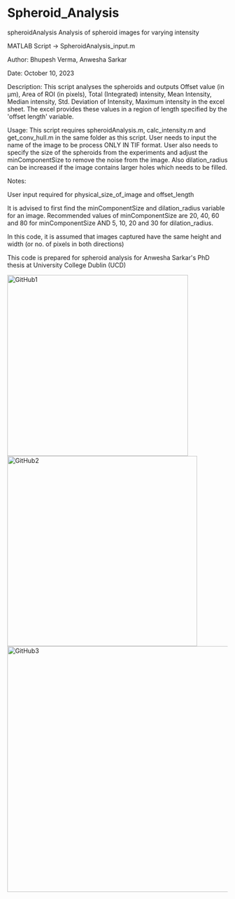 # Spheroid_Analysis
spheroidAnalysis
Analysis of spheroid images for varying intensity

MATLAB Script -> SpheroidAnalysis_input.m

Author: Bhupesh Verma, Anwesha Sarkar

Date: October 10, 2023

Description: This script analyses the spheroids and outputs Offset value (in μm), Area of ROI (in pixels), Total (Integrated) intensity, Mean Intensity, Median intensity, Std. Deviation of Intensity, Maximum intensity in the excel sheet. The excel provides these values in a region of length specified by the 'offset length' variable.

Usage: This script requires spheroidAnalysis.m, calc_intensity.m and get_conv_hull.m in the same folder as this script. User needs to input the name of the image to be process ONLY IN TIF format. User also needs to specify the size of the spheroids from the experiments and adjust the minComponentSize to remove the noise from the image. Also dilation_radius can be increased if the image contains larger holes which needs to be filled.

Notes:

User input required for physical_size_of_image and offset_length

It is advised to first find the minComponentSize and dilation_radius variable for an image. Recommended values of minComponentSize are 20, 40, 60 and 80 for minComponentSize AND 5, 10, 20 and 30 for dilation_radius.

In this code, it is assumed that images captured have the same height and width (or no. of pixels in both directions)

This code is prepared for spheroid analysis for Anwesha Sarkar's PhD thesis at University College Dublin (UCD)

<img width="413" alt="GitHub1" src="https://github.com/user-attachments/assets/2cb97264-92f1-4e40-b398-91d29d77fb02" />
<img width="434" alt="GitHub2" src="https://github.com/user-attachments/assets/5eb0dd77-1511-4bac-8bfd-d6868b2a7b4c" />
<img width="561" alt="GitHub3" src="https://github.com/user-attachments/assets/a897eb78-566c-4031-b3fc-86a8bcd07f89" />


